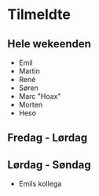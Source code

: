 # Tilmeldte

## Hele wekeenden

- Emil
- Martin 
- René
- Søren
- Marc "Hoax"
- Morten
- Heso

## Fredag - Lørdag

## Lørdag - Søndag
- Emils kollega

